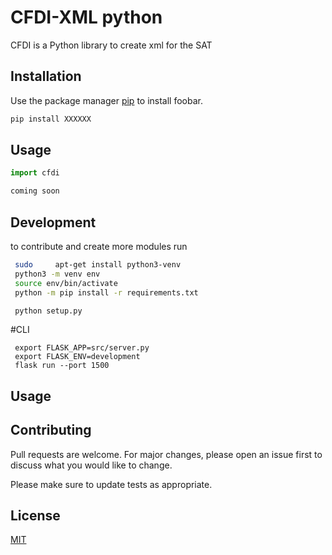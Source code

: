  
 # CFDI-XML python


CFDI is a Python library to create xml for the SAT

## Installation

Use the package manager [pip](https://pip.pypa.io/en/stable/) to install foobar.

```bash
pip install XXXXXX
```

## Usage

```python
import cfdi

coming soon

```

## Development

to contribute and create more modules run

```bash
 sudo     apt-get install python3-venv
 python3 -m venv env
 source env/bin/activate
 python -m pip install -r requirements.txt

 python setup.py
```
 #CLI
``` 
 export FLASK_APP=src/server.py
 export FLASK_ENV=development
 flask run --port 1500
```

## Usage

## Contributing
Pull requests are welcome. For major changes, please open an issue first to discuss what you would like to change.

Please make sure to update tests as appropriate.

## License
[MIT](https://choosealicense.com/licenses/mit/)

